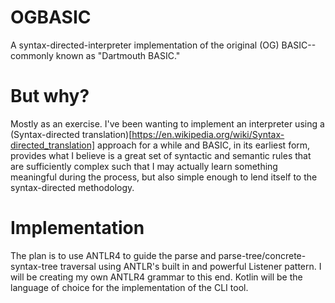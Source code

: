 # OGBASIC
A syntax-directed-interpreter implementation of the original (OG) BASIC--commonly known as "Dartmouth BASIC."

# But why?
Mostly as an exercise. I've been wanting to implement an interpreter using a (Syntax-directed translation)[https://en.wikipedia.org/wiki/Syntax-directed_translation] approach for a while and BASIC, in its earliest form, provides what I believe is a great set of syntactic and semantic rules that are sufficiently complex such that I may actually learn something meaningful during the process, but also simple enough to lend itself to the syntax-directed methodology.

# Implementation
The plan is to use ANTLR4 to guide the parse and parse-tree/concrete-syntax-tree traversal using ANTLR's built in and powerful Listener pattern. I will be creating my own ANTLR4 grammar to this end. Kotlin will be the language of choice for the implementation of the CLI tool.
